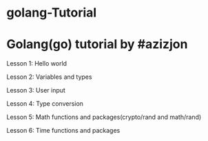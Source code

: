 # golang-Tutorial

<h1>Golang(go) tutorial by #azizjon</h1>

<p>Lesson 1: Hello world</p>

<p>Lesson 2: Variables and types</p>

<p>Lesson 3: User input </p>

<p>Lesson 4: Type conversion</p>

<p>Lesson 5: Math functions and packages(crypto/rand and math/rand)</p>

<p>Lesson 6: Time functions and packages</p>
